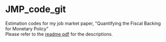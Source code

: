 # JMP_code_git
Estimation codes for my job market paper, "Quantifying the Fiscal Backing for Monetary Policy"
<br> Please refer to the [readme pdf](readme.pdf) for the descriptions.
